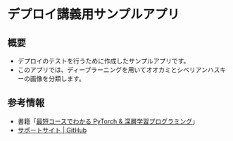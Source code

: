 # デプロイ講義用サンプルアプリ

## 概要

- デプロイのテストを行うために作成したサンプルアプリです。
- このアプリでは、ディープラーニングを用いてオオカミとシベリアンハスキーの画像を分類します。

## 参考情報

- 書籍「[最短コースでわかる PyTorch & 深層学習プログラミング](https://www.amazon.co.jp/dp/4296110322/)」
- [サポートサイト | GitHub](https://github.com/makaishi2/pytorch_book_info)

